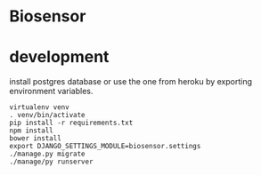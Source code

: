 Biosensor
=========

development
===========
   install postgres database
   or use the one from heroku by exporting environment variables.

    virtualenv venv
    . venv/bin/activate
    pip install -r requirements.txt
    npm install
    bower install
    export DJANGO_SETTINGS_MODULE=biosensor.settings
    ./manage.py migrate
    ./manage/py runserver

